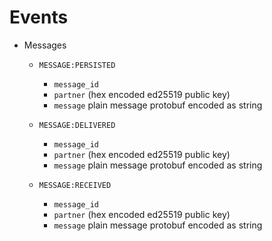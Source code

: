 # Events

- Messages

    - `MESSAGE:PERSISTED`
        - `message_id`
        - `partner` (hex encoded ed25519 public key)
        - `message` plain message protobuf encoded as string

    - `MESSAGE:DELIVERED`
        - `message_id`
        - `partner` (hex encoded ed25519 public key)
        - `message` plain message protobuf encoded as string


    - `MESSAGE:RECEIVED`
        - `message_id`
        - `partner` (hex encoded ed25519 public key)
        - `message` plain message protobuf encoded as string
